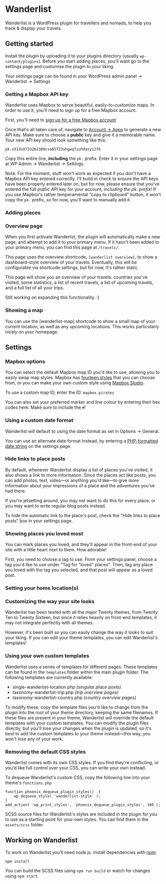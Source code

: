 # Wanderlist

Wanderlist is a WordPress plugin for travellers and nomads, to help you track & display your travels.

## Getting started

Install the plugin by uploading it to your plugins directory (usually `wp-content/plugins`). Before you start adding places, you'll want go to the settings page and customise the plugin to your liking.

Your settings page can be found in your WordPress admin panel → Wanderlist → Settings

### Getting a Mapbox API key

Wanderlist uses Mapbox to serve beautiful, easily-to-customize maps. In order to use it, you'll need to sign up for a free Mapbox account.

First, you'll need to [sign up for a free Mapbox account](https://www.mapbox.com/signup/)

Once that's all taken care of, navigate to [Account → Apps](https://www.mapbox.com/account/apps/) to generate a new API key. Make sure to choose a **public** key and give it a memorable name. Your new API key should look something like this:

`pk.xX13xX7332b2389csa6ST23uhgwq7iuhdasy1276`

Copy this entire line, **including** the `pk.` prefix. Enter it in your settings page at WP Admin → Wanderlist → Settings.

Note: For the moment, stuff won't work as expected if you don't have a Mapbox API key entered correctly. I'll build in check to ensure the API keys have been properly entered later on, but for now, please ensure that you've entered the full public API key for your account, *including the pk. prefix*! If you use Mapbox's rather temperamental "copy to clipboard" button, it won't copy the `pk.` prefix, so for now, you'll want to manually add it.

### Adding places

### Overview page

When you first activate Wanderlist, the plugin will automatically make a new page, and attempt to add it to your primary menu. If it hasn't been added to your primary menu, you can find this page at `/travels/`.

This page uses the overview shortcode, `[wanderlist overview]`, to show a dashboard-style overview of your travels. Eventually, this will be configurable via shortcode settings, but for now, it's rather static.

This page will show you an overview of your travels: countries you've visited, some statistics, a list of recent travels, a list of upcoming travels, and a full list of all your trips.

Still working on expanding this functionality. :)

### Showing a map

You can use the [wanderlist-map] shortcode to show a small map of your current location, as well as any upcoming locations. This works particularly nicely on your homepage.

## Settings

### Mapbox options

You can select the default Mapbox map ID you'd like to use, allowing you to easily swap map styles. Mapbox has [fourteen styles](https://www.mapbox.com/developers/api/maps/) that you can choose from, or you can make your own custom style using [Mapbox Studio](https://www.mapbox.com/mapbox-studio/).

To use a custom map ID, enter the ID: `mapbox.pirates`

You can also set your preferred marker and line colour by entering their hex codes here. Make sure to include the `#`!

### Using a custom date format

Wanderlist will default to using the date format as set in Options → General.

You can use an alternate date format instead, by entering a [PHP-formatted date string](https://codex.wordpress.org/Formatting_Date_and_Time) on the settings page.

### Hide links to place posts

By default, whenever Wanderlist display a list of places you've visited, it also shows a link to more information. Since the places act like posts, you can add photos, text, video—or anything you'd like—to give more information about your impressions of a place and the adventures you've had there.

If you're jetsetting around, you may not want to do this for every place, or you may want to write regular blog posts instead.

To hide the automatic link to the place's post, check the "Hide links to place posts" box in your settings page.

### Showing places you loved most

You can mark places you loved, and they'll appear in the front-end of your site with a little heart next to them. How adorable!

First, you need to choose a tag to use. From your settings panel, choose a tag you'd like to use under "Tag for "loved" places". Then, tag any place you loved with the tag you selected, and that post will appear as a loved post.


### Setting your home location(s)

### Customizing the way your site looks

Wanderlist has been tested with all the major Twenty themes, from Twenty Ten to Twenty Sixteen, but since it relies heavily on front-end templates, it may not integrate perfectly with all themes.

However, it's been built so you can easily change the way it looks to suit your liking. If you can edit your theme templates, you can edit Wanderlist's templates!

### Using your own custom templates

Wanderlist uses a series of templates for different pages. These templates can be found in the `templates` folder within the main plugin folder. The following templates are currently available:

- single-wanderlist-location.php *(singular place posts)*
- taxonomy-wanderlist-trip.php *(trip overview pages)*
- taxonomy-wanderlist-country.php *(country overview pages)*

To modify these, copy the template files you'd like to change from the plugin into the root of your theme directory, keeping the same filenames. If these files are present in your theme, Wanderlist will override the default templates with your custom templates. You can modify the plugin files directly, but you'll lose your changes when the plugin is updated, so it's best to add the custom templates to your theme instead—this way, you won't lose any of your work.

### Removing the default CSS styles

Wanderlist comes with its own CSS styles. If you find they're conflicting, or you'd like full control over your CSS, you can write your own instead.

To dequeue Wanderlist's custom CSS, copy the following line into your theme's `functions.php`

```
function phoenix_dequeue_plugin_styles()  {
	wp_dequeue_style( 'wanderlist-style' );
}
add_action( 'wp_print_styles', 'phoenix_dequeue_plugin_styles', 100 );
```

SCSS source files for Wanderlist's styles are included in the plugin for you to use as a starting point for your own styles. You can find them in the `assets/scss` folder.

## Working on Wanderlist

To work on Wanderlist you'll need node.js. Install dependencies with [npm](http://nodejs.org/):

```
npm install
```

You can build the SCSS files using `npm run build` or watch for changes using `npm start`.
